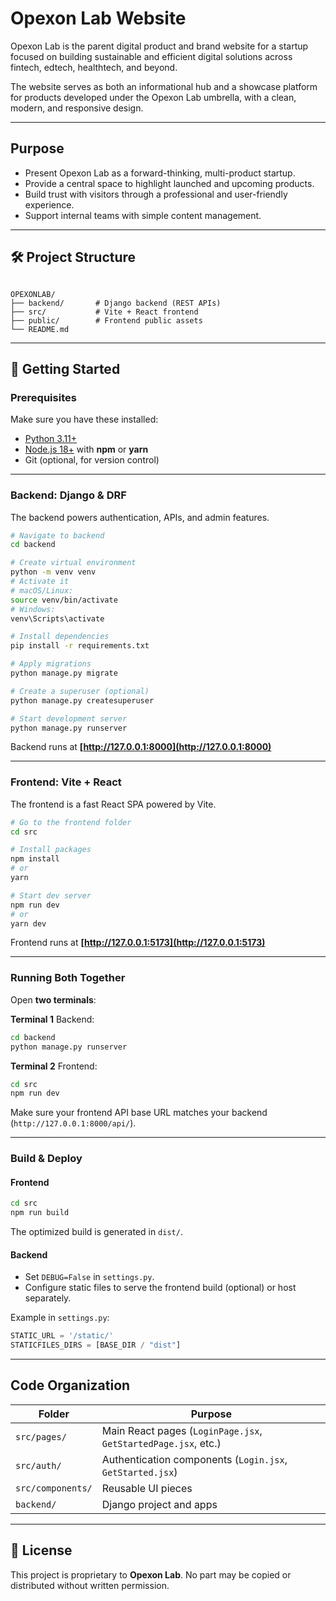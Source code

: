 
# Opexon Lab Website

Opexon Lab is the parent digital product and brand website for a startup focused on building sustainable and efficient digital solutions across fintech, edtech, healthtech, and beyond.

The website serves as both an informational hub and a showcase platform for products developed under the Opexon Lab umbrella, with a clean, modern, and responsive design.

---

## Purpose
- Present Opexon Lab as a forward-thinking, multi-product startup.  
- Provide a central space to highlight launched and upcoming products.  
- Build trust with visitors through a professional and user-friendly experience.  
- Support internal teams with simple content management.

---

## 🛠️ Project Structure
```

OPEXONLAB/
├── backend/       # Django backend (REST APIs)
├── src/           # Vite + React frontend
├── public/        # Frontend public assets
└── README.md

````

---

## 🚀 Getting Started

### Prerequisites
Make sure you have these installed:

- [Python 3.11+](https://www.python.org/downloads/)
- [Node.js 18+](https://nodejs.org/) with **npm** or **yarn**
- Git (optional, for version control)

---

### Backend: Django & DRF

The backend powers authentication, APIs, and admin features.

```bash
# Navigate to backend
cd backend

# Create virtual environment
python -m venv venv
# Activate it
# macOS/Linux:
source venv/bin/activate
# Windows:
venv\Scripts\activate

# Install dependencies
pip install -r requirements.txt

# Apply migrations
python manage.py migrate

# Create a superuser (optional)
python manage.py createsuperuser

# Start development server
python manage.py runserver
````

Backend runs at **[http://127.0.0.1:8000](http://127.0.0.1:8000)**

---

### Frontend: Vite + React

The frontend is a fast React SPA powered by Vite.

```bash
# Go to the frontend folder
cd src

# Install packages
npm install
# or
yarn

# Start dev server
npm run dev
# or
yarn dev
```

Frontend runs at **[http://127.0.0.1:5173](http://127.0.0.1:5173)**

---

### Running Both Together

Open **two terminals**:

**Terminal 1** Backend:

```bash
cd backend
python manage.py runserver
```

**Terminal 2** Frontend:

```bash
cd src
npm run dev
```

Make sure your frontend API base URL matches your backend (`http://127.0.0.1:8000/api/`).

---

### Build & Deploy

#### Frontend

```bash
cd src
npm run build
```

The optimized build is generated in `dist/`.

#### Backend

* Set `DEBUG=False` in `settings.py`.
* Configure static files to serve the frontend build (optional) or host separately.

Example in `settings.py`:

```python
STATIC_URL = '/static/'
STATICFILES_DIRS = [BASE_DIR / "dist"]
```

---

## Code Organization

| Folder            | Purpose                                                        |
| ----------------- | -------------------------------------------------------------- |
| `src/pages/`      | Main React pages (`LoginPage.jsx`, `GetStartedPage.jsx`, etc.) |
| `src/auth/`       | Authentication components (`Login.jsx`, `GetStarted.jsx`)      |
| `src/components/` | Reusable UI pieces                                             |
| `backend/`        | Django project and apps                                        |

---

## 📝 License

This project is proprietary to **Opexon Lab**.
No part may be copied or distributed without written permission.

```